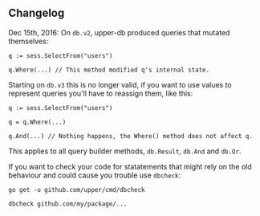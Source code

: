 ## Changelog

Dec 15th, 2016: On `db.v2`, upper-db produced queries that mutated themselves:

```
q := sess.SelectFrom("users")

q.Where(...) // This method modified q's internal state.
```

Starting on `db.v3` this is no longer valid, if you want to use values to
represent queries you'll have to reassign them, like this:

```
q := sess.SelectFrom("users")

q = q.Where(...)

q.And(...) // Nothing happens, the Where() method does not affect q.
```

This applies to all query builder methods, `db.Result`, `db.And` and `db.Or`.

If you want to check your code for statatements that might rely on the old
behaviour and could cause you trouble use `dbcheck`:

```
go get -u github.com/upper/cmd/dbcheck

dbcheck github.com/my/package/...
```

